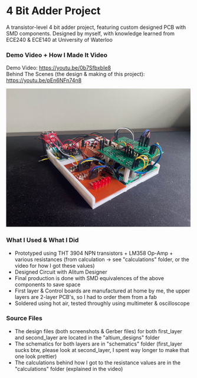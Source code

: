 # 4 Bit Adder Project

A transistor-level 4 bit adder project, featuring custom designed PCB with SMD components. Designed by myself, with knowledge learned from ECE240 & ECE140 at University of Waterloo


### Demo Video + How I Made It Video

Demo Video: https://youtu.be/0b7SfbxbIe8 <br>
Behind The Scenes (the design & making of this project): https://youtu.be/pEn6NFn74n8

<img src="adder.jpeg" width=500></img>


### What I Used & What I Did
- Prototyped using THT 3904 NPN transistors + LM358 Op-Amp + various resistances (from calculation -> see "calculations" folder, or the video for how I got these values)
- Designed Circuit with Alitum Designer
- Final production is done with SMD equivalences of the above components to save space
- First layer & Control boards are manufactured at home by me, the upper layers are 2-layer PCB's, so I had to order them from a fab
- Soldered using hot air, tested throughly using multimeter & oscilloscope


### Source Files
- The design files (both screenshots & Gerber files) for both first_layer and second_layer are located in the "altium_designs" folder
- The schematics for both layers are in "schematics" folder (first_layer sucks btw, please look at second_layer, I spent way longer to make that one look prettier)
- The calculations behind how I got to the resistance values are in the "calculations" folder (explained in the video)
